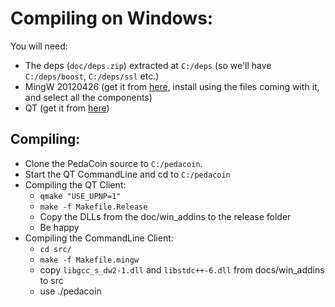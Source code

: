 # Compiling on Windows:
You will need:
* The deps (`doc/deps.zip`) extracted at `C:/deps` (so we'll have `C:/deps/boost`, `C:/deps/ssl` etc.)
* MingW 20120426 (get it from [here](https://diyps3controller.googlecode.com/files/mingw-get-inst-20120426.exe), install using the files coming with it, and select all the components)
* QT (get it from [here](http://qt-mirror.dannhauer.de/official_releases/qt/4.8/4.8.6/qt-opensource-windows-x86-mingw482-4.8.6-1.exe))

## Compiling:
* Clone the PedaCoin source to `C:/pedacoin`. 
* Start the QT CommandLine and cd to `C:/pedacoin`
* Compiling the QT Client:
  * `qmake "USE_UPNP=1"`
  * `make -f Makefile.Release`
  * Copy the DLLs from the doc/win_addins to the release folder
  * Be happy
* Compiling the CommandLine Client:
  * `cd src/`
  * `make -f Makefile.mingw`
  * copy `libgcc_s_dw2-1.dll` and `libstdc++-6.dll` from docs/win_addins to src
  * use ./pedacoin

